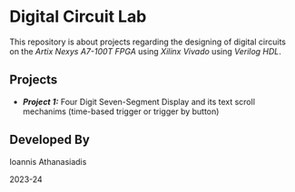 # Digital Circuit Lab

This repository is about projects regarding the designing of digital circuits on the *Artix Nexys A7-100T FPGA* using *Xilinx Vivado* using *Verilog HDL*.
## Projects

- ***Project 1:*** Four Digit Seven-Segment Display and its text scroll mechanims (time-based trigger or trigger by button)
## Developed By
Ioannis Athanasiadis

2023-24